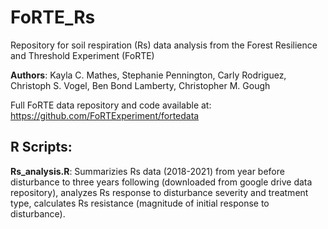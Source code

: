 # FoRTE_Rs
Repository for soil respiration (Rs) data analysis from the Forest Resilience and Threshold Experiment (FoRTE)

**Authors**: Kayla C. Mathes, Stephanie Pennington, Carly Rodriguez, Christoph S. Vogel, Ben Bond Lamberty, Christopher M. Gough 

Full FoRTE data repository and code available at: https://github.com/FoRTExperiment/fortedata

## R Scripts: 

**Rs_analysis.R**: Summarizies Rs data (2018-2021) from year before disturbance to three years following (downloaded from google drive data repository), analyzes Rs response to disturbance severity and treatment type, calculates Rs resistance (magnitude of initial response to disturbance). 
